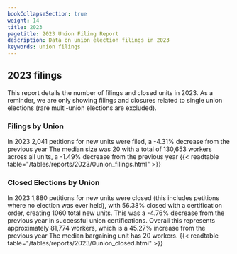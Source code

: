 ```yaml
---
bookCollapseSection: true
weight: 14
title: 2023
pagetitle: 2023 Union Filing Report
description: Data on union election filings in 2023
keywords: union filings
---
```


## 2023 filings

This report details the number of filings and closed units in 2023. As a reminder, we are only showing filings and closures related to single union elections (rare multi-union elections are excluded).

### Filings by Union
In 2023 2,041 petitions for new units were filed, a -4.31% decrease from the previous year The median size was 20 with a total of 130,653 workers across all units, a -1.49% decrease from the previous year
{{< readtable table="/tables/reports/2023/0union_filings.html" >}}

### Closed Elections by Union
In 2023 1,880 petitions for new units were closed (this includes petitions where no election was ever held), with 56.38% closed with a certification order, creating 1060 total new units. This was a -4.76% decrease from the previous year in successful union certifications. Overall this represents approximately 81,774 workers, which is a 45.27% increase from the previous year The median bargaining unit has 20 workers.
{{< readtable table="/tables/reports/2023/0union_closed.html" >}}
